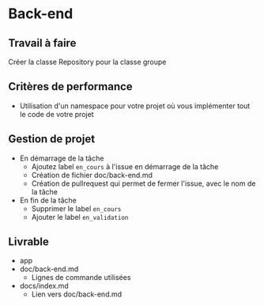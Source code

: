 # Back-end

## Travail à faire
  
Créer la classe Repository pour la classe groupe

## Critères de performance 

- Utilisation d'un namespace pour votre projet où vous implémenter tout le code de votre projet

## Gestion de projet 

- En démarrage de la tâche 
  - Ajoutez label `en_cours` à l'issue en démarrage de la tâche
  - Création de fichier doc/back-end.md
  - Création de pullrequest qui permet de fermer l'issue, avec le nom de la tâche
- En fin de la tâche
  - Supprimer le label `en_cours`
  - Ajouter le label `en_validation`

## Livrable

- app
- doc/back-end.md
  - Lignes de commande utilisées
- docs/index.md
  - Lien vers doc/back-end.md


